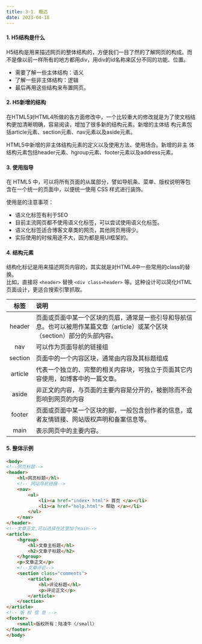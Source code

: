 ```yaml
---
title: 3-1. 概述
date: 2023-04-18
---
```

#### 1. H5结构是什么
H5结构是用来描述网页的整体结构的，方便我们一目了然的了解网页的构成。而不是像以前一样所有的地方都用div，用div的id名称来区分不同的功能、位置。
- 需要了解一些主体结构：语义
- 了解一些非主体结构：逻辑
- 最后再用这些结构来布置网页。

#### 2. H5新增的结构
在HTML5对HTML4所做的各方面修改中，一个比较重大的修改就是为了使文档结构更加清晰明确，容易阅读，增加了很多新的结构元素。新增的主体结 构元素包括article元素、section元素、nav元素以及aside元素。 

HTML5中新增的非主体结构元素的定义以及使用方法、使用场合。新增的非主 体结构元素包括header元素、hgroup元素、footer元素以及address元素。

#### 3. 使用指导
在 HTML5 中，可以将所有页面的从属部分，譬如导航条、菜单、版权说明等包含在一个统一的页面中，以便统一使用 CSS 样式进行装饰。

使用是的注意事项：
- 语义化标签有利于SEO
- 目前主流网页都不使用语义化标签，可以尝试使用语义化标签。
- 语义化标签适合博客文章类的网页，其他网页用得少。
- 实际使用的时候用途不大，因为都是用UI框架的。

#### 4. 结构元素
结构化标记是用来描述网页内容的，其实就是对HTML4中一些常用的class的替换。  
比如，直接将 `<header>` 替换 `<div class=header>` 等。这种设计可以简化HTML页面设计，更适合搜索引擎抓取。

|    标签   | 说明   |
| :-----: | :-------|
|  header | 页面或页面中某一个区块的页眉，通常是一些引导和导航信息。也可以被用作某篇文章（article）或某个区块（section）部分的头部内容。 |
|   nav   |                              可以作为页面导航的链接组                             |
| section |                         页面中的一个内容区块，通常由内容及其标题组成                        |
| article |                代表一个独立的、完整的相关内容块，可独立于页面其它内容使用，如博客中的一篇文章。               |
|  aside  |                   非正文的内容，与页面的主要内容是分开的，被删除而不会影响到网页的内容                  |
|  footer |             页面或页面中某一个区块的脚，一般包含创作者的信息，或者友情链接、网站版权声明和备案信息等。             |
|   main  |                              表示网页中的主要内容。                              |


#### 5. 整体示例
```html
<body>
<!--网页标题-->
<header>
    <hl>网页标题</hl>
    <!-- 网站导航链接-->
    <nav>
        <ul>
            <li><a href="index• html"> 首页 </a></li>
            <li><a href="help.html"> 帮助 </a></li>
        </ul>
    </nav>
</header>
<!--文章正文,可以选择在这里加个main-->
<article>
    <hgroup>
        <hl>文章主标题</hl>
        <h2>文章子标题</h2>
    </hgroup>
    <p>文章正文</p>
    <!--文章评论-->
    <section class="comments">
        <article>
            <hl>评论标题</hl>
            <p>评论正文</p>
        </article>
    </section>
</article>
<!-- 版 权 信 息 -->
<footer>
    <small>版权所有：陆凌牛〈/small〉
</footer>
</body>
```